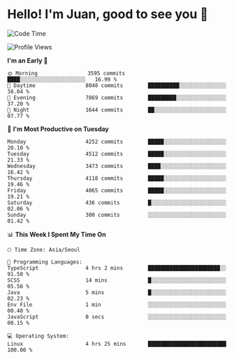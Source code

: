 # Hello! I'm Juan, good to see you 👋

<!--
**Y-k-Y/Y-k-Y** is a ✨ _special_ ✨ repository because its `README.md` (this file) appears on your GitHub profile.

Here are some ideas to get you started:

- 🔭 I’m currently working on ...
- 🌱 I’m currently learning ...
- 👯 I’m looking to collaborate on ...
- 🤔 I’m looking for help with ...
- 💬 Ask me about ...
- 📫 How to reach me: ...
- 😄 Pronouns: ...
- ⚡ Fun fact: ...
-->
<!--
![Profile views](https://gpvc.arturio.dev/Y-k-Y)

[![Omid Nikrah StackOverflow](https://github-readme-stackoverflow.vercel.app/?userID=9517076)](https://stackoverflow.com/users/9517076/i-have-10-fingers)
-->

<!--START_SECTION:waka-->
![Code Time](http://img.shields.io/badge/Code%20Time-1%2C772%20hrs%2052%20mins-blue)

![Profile Views](http://img.shields.io/badge/Profile%20Views-0-blue)

**I'm an Early 🐤** 

```text
🌞 Morning                3595 commits        ████░░░░░░░░░░░░░░░░░░░░░   16.99 % 
🌆 Daytime                8048 commits        ██████████░░░░░░░░░░░░░░░   38.04 % 
🌃 Evening                7869 commits        █████████░░░░░░░░░░░░░░░░   37.20 % 
🌙 Night                  1644 commits        ██░░░░░░░░░░░░░░░░░░░░░░░   07.77 % 
```
📅 **I'm Most Productive on Tuesday** 

```text
Monday                   4252 commits        █████░░░░░░░░░░░░░░░░░░░░   20.10 % 
Tuesday                  4512 commits        █████░░░░░░░░░░░░░░░░░░░░   21.33 % 
Wednesday                3473 commits        ████░░░░░░░░░░░░░░░░░░░░░   16.42 % 
Thursday                 4118 commits        █████░░░░░░░░░░░░░░░░░░░░   19.46 % 
Friday                   4065 commits        █████░░░░░░░░░░░░░░░░░░░░   19.21 % 
Saturday                 436 commits         █░░░░░░░░░░░░░░░░░░░░░░░░   02.06 % 
Sunday                   300 commits         ░░░░░░░░░░░░░░░░░░░░░░░░░   01.42 % 
```


📊 **This Week I Spent My Time On** 

```text
🕑︎ Time Zone: Asia/Seoul

💬 Programming Languages: 
TypeScript               4 hrs 2 mins        ███████████████████████░░   91.50 % 
SCSS                     14 mins             █░░░░░░░░░░░░░░░░░░░░░░░░   05.56 % 
Java                     5 mins              █░░░░░░░░░░░░░░░░░░░░░░░░   02.23 % 
Env File                 1 min               ░░░░░░░░░░░░░░░░░░░░░░░░░   00.40 % 
JavaScript               0 secs              ░░░░░░░░░░░░░░░░░░░░░░░░░   00.15 % 

💻 Operating System: 
Linux                    4 hrs 25 mins       █████████████████████████   100.00 % 
```


<!--END_SECTION:waka-->
